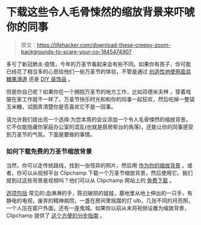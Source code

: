 # 下载这些令人毛骨悚然的缩放背景来吓唬你的同事

> 原文：<https://lifehacker.com/download-these-creepy-zoom-backgrounds-to-scare-your-co-1845474907>

多亏了新冠肺炎·疫情，今年的万圣节看起来会有些不同。如果你有孩子，你可能已经花了相当多的心思给他们一些万圣节的体验，不管是通过 [创造性地使用面具](https://offspring.lifehacker.com/will-a-halloween-mask-protect-you-from-covid-1845143420)[糖果滑道](https://lifehacker.com/make-a-candy-chute-for-safer-pandemic-trick-or-treating-1845229874) 还是 [DIY 装饰品](https://lifehacker.com/the-best-diy-halloween-decorations-from-tiktok-1845356424) 。



但是你自己呢？如果你在一个拥抱万圣节的地方工作，比如邓德米夫林 ，穿着戏服在家工作就不一样了。万圣节快乐时光和和你的同事一起狂欢，然后吃掉一整袋玉米糖，试图弄清楚你是否喜欢它不是一回事。

请允许我们提出另一个选择:为您本周的会议添加一个令人毛骨悚然的缩放背景。它不仅能隐藏你家庭办公室的混乱(也就是厨房柜台的角落)，还能让你的同事感受到万圣节的气氛。下面是要做的事情。

### 如何下载免费的万圣节缩放背景

当然，你可以走传统路线，找到一张怪异的照片，然后用 [作为你的缩放背景](https://lifehacker.com/where-to-find-the-perfect-zoom-video-background-1843269130) 。或者，你可以从视频平台 Clipchamp 下载一个万圣节缩放背景，然后使用它。我们提到过这些背景是视频吗？他们可以从 Clipchamp 网站上的 [免费下载](https://clipchamp.com/collection/halloween-horrors/video/all) 。

[选项包括](https://clipchamp.com/collection/halloween-horrors/video/all) 常见的:血淋淋的手，陈旧破损的娃娃，墓地里从地上伸出的一只手，有静电的电视，废弃的精神病院，一盏在房间里摇摆的灯 ulb，几张不同的月亮照，一个人压在窗户外面，还有一座鬼城。如果你以前从未将视频设置为缩放背景，Clipchamp 提供了 [这个方便的分步指南](https://clipchamp.com/en/blog/2020/how-to-video-backgrounds-zoom/) 。